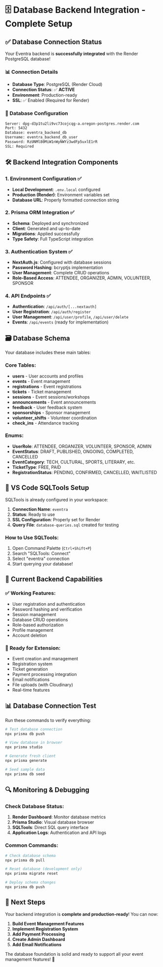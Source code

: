 # 🗄️ Database Backend Integration - Complete Setup

## ✅ Database Connection Status

Your Eventra backend is **successfully integrated** with the Render PostgreSQL database!

### 📊 Connection Details
- **Database Type**: PostgreSQL (Render Cloud)
- **Connection Status**: ✅ **ACTIVE**
- **Environment**: Production-ready
- **SSL**: ✅ Enabled (Required for Render)

### 🔗 Database Configuration

```bash
Server: dpg-d3p1tu2li9vc73cojcqg-a.oregon-postgres.render.com
Port: 5432
Database: eventra_backend_db
Username: eventra_backend_db_user
Password: RzUNMl80MiW1nWyNWYz3wdFp5uxlE1rR
SSL: Required
```

## 🛠️ Backend Integration Components

### 1. **Environment Configuration** ✅
- **Local Development**: `.env.local` configured
- **Production (Render)**: Environment variables set
- **Database URL**: Properly formatted connection string

### 2. **Prisma ORM Integration** ✅
- **Schema**: Deployed and synchronized
- **Client**: Generated and up-to-date
- **Migrations**: Applied successfully
- **Type Safety**: Full TypeScript integration

### 3. **Authentication System** ✅
- **NextAuth.js**: Configured with database sessions
- **Password Hashing**: bcryptjs implementation
- **User Management**: Complete CRUD operations
- **Role-Based Access**: ATTENDEE, ORGANIZER, ADMIN, VOLUNTEER, SPONSOR

### 4. **API Endpoints** ✅
- **Authentication**: `/api/auth/[...nextauth]`
- **User Registration**: `/api/auth/register`
- **User Management**: `/api/user/profile`, `/api/user/delete`
- **Events**: `/api/events` (ready for implementation)

## 🗃️ Database Schema

Your database includes these main tables:

### Core Tables:
- **users** - User accounts and profiles
- **events** - Event management
- **registrations** - Event registrations
- **tickets** - Ticket management
- **sessions** - Event sessions/workshops
- **announcements** - Event announcements
- **feedback** - User feedback system
- **sponsorships** - Sponsor management
- **volunteer_shifts** - Volunteer coordination
- **check_ins** - Attendance tracking

### Enums:
- **UserRole**: ATTENDEE, ORGANIZER, VOLUNTEER, SPONSOR, ADMIN
- **EventStatus**: DRAFT, PUBLISHED, ONGOING, COMPLETED, CANCELLED
- **EventCategory**: TECH, CULTURAL, SPORTS, LITERARY, etc.
- **TicketType**: FREE, PAID
- **RegistrationStatus**: PENDING, CONFIRMED, CANCELLED, WAITLISTED

## 🔧 VS Code SQLTools Setup

SQLTools is already configured in your workspace:

1. **Connection Name**: `eventra`
2. **Status**: Ready to use
3. **SSL Configuration**: Properly set for Render
4. **Query File**: `database-queries.sql` created for testing

### How to Use SQLTools:
1. Open Command Palette (`Ctrl+Shift+P`)
2. Search "SQLTools: Connect"
3. Select "eventra" connection
4. Start querying your database!

## 🚀 Current Backend Capabilities

### ✅ **Working Features**:
- User registration and authentication
- Password hashing and verification
- Session management
- Database CRUD operations
- Role-based authorization
- Profile management
- Account deletion

### 🔄 **Ready for Extension**:
- Event creation and management
- Registration system
- Ticket generation
- Payment processing integration
- Email notifications
- File uploads (with Cloudinary)
- Real-time features

## 📊 Database Connection Test

Run these commands to verify everything:

```bash
# Test database connection
npx prisma db push

# View database in browser
npx prisma studio

# Generate fresh client
npx prisma generate

# Seed sample data
npx prisma db seed
```

## 🔍 Monitoring & Debugging

### Check Database Status:
1. **Render Dashboard**: Monitor database metrics
2. **Prisma Studio**: Visual database browser
3. **SQLTools**: Direct SQL query interface
4. **Application Logs**: Authentication and API logs

### Common Commands:
```bash
# Check database schema
npx prisma db pull

# Reset database (development only)
npx prisma migrate reset

# Deploy schema changes
npx prisma db push
```

## 🎯 Next Steps

Your backend integration is **complete and production-ready**! You can now:

1. **Build Event Management Features**
2. **Implement Registration System**  
3. **Add Payment Processing**
4. **Create Admin Dashboard**
5. **Add Email Notifications**

The database foundation is solid and ready to support all your event management features! 🎉